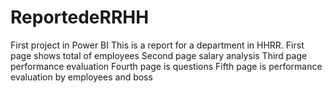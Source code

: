 # ReportedeRRHH
First project in Power BI
This is a report for a department in HHRR.
First page shows total of employees
Second page salary analysis
Third page performance evaluation
Fourth page is questions
Fifth page is performance evaluation by employees and boss
